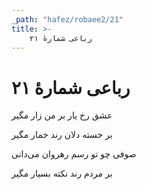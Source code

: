 ```yaml
---
_path: "hafez/robaee2/21"
title: >-
    رباعی شمارهٔ ۲۱
---
```

# رباعی شمارهٔ ۲۱

<div class="b" id="bn1"><div class="m1"><p>عشق رخ یار بر من زار مگیر</p></div>
<div class="m2"><p>بر خسته دلان رند خمار مگیر</p></div></div>
<div class="b" id="bn2"><div class="m1"><p>صوفی چو تو رسم رهروان می‌دانی</p></div>
<div class="m2"><p>بر مردم رند نکته بسیار مگیر</p></div></div>
